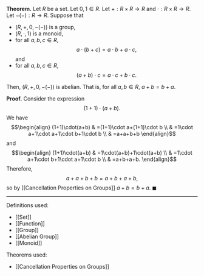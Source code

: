**Theorem.** Let $R$ be a set. Let $0,1\in R$. Let $+:R\times R\to R$ and $\cdot:R\times R\to R$. Let $-(-):R\to R$. Suppose that
- $(R,+,0,-(-))$ is a group,
- $(R,\cdot,1)$ is a monoid,
- for all $a,b,c\in R$, $$a\cdot(b+c)=a\cdot b+a\cdot c,$$and
- for all $a,b,c\in R$, $$(a+b)\cdot c=a\cdot c+b\cdot c.$$

Then, $(R,+,0,-(-))$ is abelian. That is, for all $a,b\in R$, $a+b=b+a$.

**Proof.** Consider the expression $$(1+1)\cdot(a+b).$$We have
$$\begin{align}
(1+1)\cdot(a+b) & =(1+1)\cdot a+(1+1)\cdot b \\
 & =1\cdot a+1\cdot a+1\cdot b+1\cdot b \\
 & =a+a+b+b
\end{align}$$
and
$$\begin{align}
(1+1)\cdot(a+b) & =1\cdot(a+b)+1\cdot(a+b) \\
 & =1\cdot a+1\cdot b+1\cdot a+1\cdot b \\
 & =a+b+a+b.
\end{align}$$
Therefore, $$a+a+b+b=a+b+a+b,$$so by [[Cancellation Properties on Groups]] $a+b=b+a$. $\blacksquare$
***
Definitions used:
- [[Set]]
- [[Function]]
- [[Group]]
- [[Abelian Group]]
- [[Monoid]]

Theorems used:
- [[Cancellation Properties on Groups]]